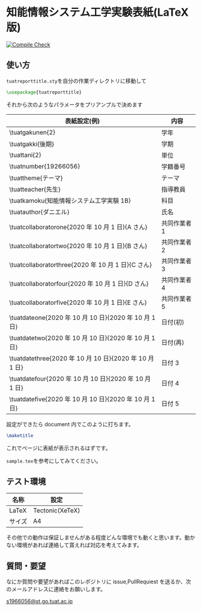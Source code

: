 # 知能情報システム工学実験表紙(LaTeX 版)

[![Compile Check](https://github.com/pineapplehunter/tuat-tex/workflows/Compile%20Check/badge.svg)](https://github.com/pineapplehunter/tuat-tex/actions)

## 使い方

`tuatreporttitle.sty`を自分の作業ディレクトリに移動して

```latex
\usepackage{tuatreporttitle}
```

それから次のようなパラメータをプリアンプルで決めます

| 表紙設定(例)                                            | 内容         |
| ------------------------------------------------------- | ------------ |
| \tuatgakunen{2}                                         | 学年         |
| \tuatgakki{後期}                                        | 学期         |
| \tuattani{2}                                            | 単位         |
| \tuatnumber{19266056}                                   | 学籍番号     |
| \tuattheme{テーマ}                                      | テーマ       |
| \tuatteacher{先生}                                      | 指導教員     |
| \tuatkamoku{知能情報システム工学実験 1B}                | 科目         |
| \tuatauthor{ダニエル}                                   | 氏名         |
| \tuatcollaboratorone{2020 年 10 月 1 日}{A さん}        | 共同作業者 1 |
| \tuatcollaboratortwo{2020 年 10 月 1 日}{B さん}        | 共同作業者 2 |
| \tuatcollaboratorthree{2020 年 10 月 1 日}{C さん}      | 共同作業者 3 |
| \tuatcollaboratorfour{2020 年 10 月 1 日}{D さん}       | 共同作業者 4 |
| \tuatcollaboratorfive{2020 年 10 月 1 日}{E さん}       | 共同作業者 5 |
| \tuatdateone{2020 年 10 月 10 日}{2020 年 10 月 1 日}   | 日付(初)     |
| \tuatdatetwo{2020 年 10 月 10 日}{2020 年 10 月 1 日}   | 日付(再)     |
| \tuatdatethree{2020 年 10 月 10 日}{2020 年 10 月 1 日} | 日付 3       |
| \tuatdatefour{2020 年 10 月 10 日}{2020 年 10 月 1 日}  | 日付 4       |
| \tuatdatefive{2020 年 10 月 10 日}{2020 年 10 月 1 日}  | 日付 5       |

設定ができたら document 内でこのように打ちます。

```latex
\maketitle
```

これでページに表紙が表示されるはずです。

`sample.tex`を参考にしてみてください。

## テスト環境

| 名称   | 設定            |
| ------ | --------------- |
| LaTeX  | Tectonic(XeTeX) |
| サイズ | A4              |

その他での動作は保証しませんがある程度どんな環境でも動くと思います。動かない環境があれば連絡して貰えれば対応を考えてみます。

## 質問・要望

なにか質問や要望があればこのレポジトリに issue,PullRequiest を送るか、次のメールアドレスに連絡をお願いします。

s1966056@st.go.tuat.ac.jp
